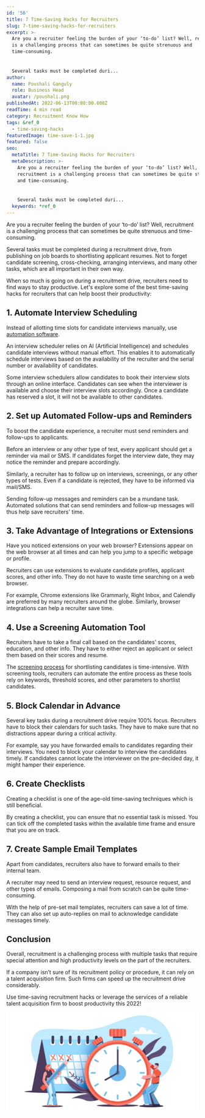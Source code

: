 ```yaml
---
id: '56'
title: 7 Time-Saving Hacks for Recruiters
slug: 7-time-saving-hacks-for-recruiters
excerpt: >-
  Are you a recruiter feeling the burden of your ‘to-do’ list? Well, recruitment
  is a challenging process that can sometimes be quite strenuous and
  time-consuming.


  Several tasks must be completed duri...
author:
  name: Poushali Ganguly
  role: Business Head
  avatar: /poushali.png
publishedAt: 2022-06-13T00:00:00.000Z
readTime: 4 min read
category: Recruitment Know How
tags: &ref_0
  - time-saving-hacks
featuredImage: time-save-1-1.jpg
featured: false
seo:
  metaTitle: 7 Time-Saving Hacks for Recruiters
  metaDescription: >-
    Are you a recruiter feeling the burden of your ‘to-do’ list? Well,
    recruitment is a challenging process that can sometimes be quite strenuous
    and time-consuming.


    Several tasks must be completed duri...
  keywords: *ref_0
---
```


Are you a recruiter feeling the burden of your ‘to-do’ list? Well, recruitment is a challenging process that can sometimes be quite strenuous and time-consuming.

Several tasks must be completed during a recruitment drive, from publishing on job boards to shortlisting applicant resumes. Not to forget candidate screening, cross-checking, arranging interviews, and many other tasks, which are all important in their own way.

<!--more-->

When so much is going on during a recruitment drive, recruiters need to find ways to stay productive. Let's explore some of the best time-saving hacks for recruiters that can help boost their productivity:

## **1\. Automate Interview Scheduling** 

Instead of allotting time slots for candidate interviews manually, use [automation software](https://www.thetalentpool.ai/).

An interview scheduler relies on AI (Artificial Intelligence) and schedules candidate interviews without manual effort. This enables it to automatically schedule interviews based on the availability of the recruiter and the serial number or availability of candidates.

Some interview schedulers allow candidates to book their interview slots through an online interface. Candidates can see when the interviewer is available and choose their interview slots accordingly. Once a candidate has reserved a slot, it will not be available to other candidates. 

## **2\. Set up Automated Follow-ups and Reminders** 

To boost the candidate experience, a recruiter must send reminders and follow-ups to applicants.

Before an interview or any other type of test, every applicant should get a reminder via mail or SMS. If candidates forget the interview date, they may notice the reminder and prepare accordingly.

Similarly, a recruiter has to follow up on interviews, screenings, or any other types of tests. Even if a candidate is rejected, they have to be informed via mail/SMS.

Sending follow-up messages and reminders can be a mundane task. Automated solutions that can send reminders and follow-up messages will thus help save recruiters' time.

## **3\. Take Advantage of Integrations or Extensions** 

Have you noticed extensions on your web browser? Extensions appear on the web browser at all times and can help you jump to a specific webpage or profile.

Recruiters can use extensions to evaluate candidate profiles, applicant scores, and other info. They do not have to waste time searching on a web browser.

For example, Chrome extensions like Grammarly, Right Inbox, and Calendly are preferred by many recruiters around the globe. Similarly, browser integrations can help a recruiter save time. 

## **4\. Use a Screening Automation Tool** 

Recruiters have to take a final call based on the candidates' scores, education, and other info. They have to either reject an applicant or select them based on their scores and resume.

The [screening process](https://www.thetalentpool.ai/blogs/top-10-pre-screening-interview-questions/) for shortlisting candidates is time-intensive. With screening tools, recruiters can automate the entire process as these tools rely on keywords, threshold scores, and other parameters to shortlist candidates.

## **5\. Block Calendar in Advance** 

Several key tasks during a recruitment drive require 100% focus. Recruiters have to block their calendars for such tasks. They have to make sure that no distractions appear during a critical activity.

For example, say you have forwarded emails to candidates regarding their interviews. You need to block your calendar to interview the candidates timely. If candidates cannot locate the interviewer on the pre-decided day, it might hamper their experience.

## **6\. Create Checklists** 

Creating a checklist is one of the age-old time-saving techniques which is still beneficial.

By creating a checklist, you can ensure that no essential task is missed. You can tick off the completed tasks within the available time frame and ensure that you are on track. 

## **7\. Create Sample Email Templates** 

Apart from candidates, recruiters also have to forward emails to their internal team.

A recruiter may need to send an interview request, resource request, and other types of emails. Composing a mail from scratch can be quite time-consuming.

With the help of pre-set mail templates, recruiters can save a lot of time. They can also set up auto-replies on mail to acknowledge candidate messages timely. 

## **Conclusion**

Overall, recruitment is a challenging process with multiple tasks that require special attention and high productivity levels on the part of the recruiters.

If a company isn’t sure of its recruitment policy or procedure, it can rely on a talent acquisition firm. Such firms can speed up the recruitment drive considerably.

Use time-saving recruitment hacks or leverage the services of a reliable talent acquisition firm to boost productivity this 2022!  

![time-save](images/time-save-1-1-1024x538.jpg)
